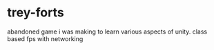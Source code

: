 # trey-forts

abandoned game i was making to learn various aspects of unity. class based fps with networking

